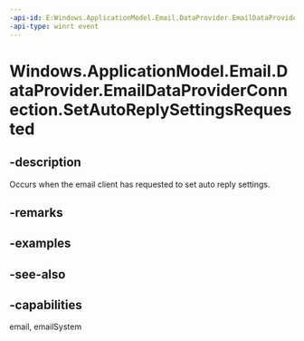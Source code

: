 ```yaml
---
-api-id: E:Windows.ApplicationModel.Email.DataProvider.EmailDataProviderConnection.SetAutoReplySettingsRequested
-api-type: winrt event
---
```


<!-- Event syntax
public event Windows.Foundation.TypedEventHandler SetAutoReplySettingsRequested<Windows.ApplicationModel.Email.DataProvider.EmailDataProviderConnection,  Windows.ApplicationModel.Email.DataProvider.EmailMailboxSetAutoReplySettingsRequestEventArgs>
-->

# Windows.ApplicationModel.Email.DataProvider.EmailDataProviderConnection.SetAutoReplySettingsRequested

## -description
Occurs when the email client has requested to set auto reply settings.

## -remarks

## -examples

## -see-also

## -capabilities
email, emailSystem
